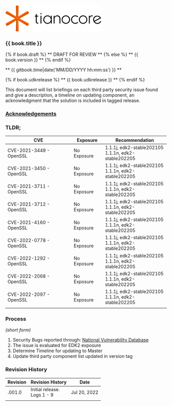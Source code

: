 <!--- @file
  README.md for Third Party Security Advisories
  Copyright (c) 2022, Intel Corporation. All rights reserved.<BR>

  Redistribution and use in source (original document form) and 'compiled'
  forms (converted to PDF, epub, HTML and other formats) with or without
  modification, are permitted provided that the following conditions are met:

  1) Redistributions of source code (original document form) must retain the
     above copyright notice, this list of conditions and the following
     disclaimer as the first lines of this file unmodified.

  2) Redistributions in compiled form (transformed to other DTDs, converted to
     PDF, epub, HTML and other formats) must reproduce the above copyright
     notice, this list of conditions and the following disclaimer in the
     documentation and/or other materials provided with the distribution.

  THIS DOCUMENTATION IS PROVIDED BY TIANOCORE PROJECT "AS IS" AND ANY EXPRESS OR
  IMPLIED WARRANTIES, INCLUDING, BUT NOT LIMITED TO, THE IMPLIED WARRANTIES OF
  MERCHANTABILITY AND FITNESS FOR A PARTICULAR PURPOSE ARE DISCLAIMED. IN NO
  EVENT SHALL TIANOCORE PROJECT  BE LIABLE FOR ANY DIRECT, INDIRECT, INCIDENTAL,
  SPECIAL, EXEMPLARY, OR CONSEQUENTIAL DAMAGES (INCLUDING, BUT NOT LIMITED TO,
  PROCUREMENT OF SUBSTITUTE GOODS OR SERVICES; LOSS OF USE, DATA, OR PROFITS;
  OR BUSINESS INTERRUPTION) HOWEVER CAUSED AND ON ANY THEORY OF LIABILITY,
  WHETHER IN CONTRACT, STRICT LIABILITY, OR TORT (INCLUDING NEGLIGENCE OR
  OTHERWISE) ARISING IN ANY WAY OUT OF THE USE OF THIS DOCUMENTATION, EVEN IF
  ADVISED OF THE POSSIBILITY OF SUCH DAMAGE.

-->

<img src="media/TianocoreTitlePageLogo.jpg" width="300" />

### {{ book.title }}

{% if book.draft %}
** DRAFT FOR REVIEW **
{% else %}
** {{ book.version }} **
{% endif %}

** {{ gitbook.time|date('MM/DD/YYYY hh:mm:ss') }} **

{% if book.udkrelease %}
** {{ book.udkrelease }} **
{% endif %}

This document will list briefings on each third party security issue found and give a description, a timeline on updating component, an acknowledgment that the solution is included in tagged release.


### [Acknowledgements](ACKNOWLEDGEMENTS.md)

### TLDR;

|           CVE           |   Exposure  |      Recommendation      |
| ----------------------- | ----------- | ------------------------ |
| CVE-2021-3449 - OpenSSL | No Exposure | 1.1.1j, edk2-stable202105<BR> 1.1.1n, edk2-stable202205 |
| CVE-2021-3450 - OpenSSL | No Exposure | 1.1.1j, edk2-stable202105<BR> 1.1.1n, edk2-stable202205 |
| CVE-2021-3711 - OpenSSL | No Exposure | 1.1.1j, edk2-stable202105<BR> 1.1.1n, edk2-stable202205 |
| CVE-2021-3712 - OpenSSL | No Exposure | 1.1.1j, edk2-stable202105<BR> 1.1.1n, edk2-stable202205 |
| CVE-2021-4160 - OpenSSL | No Exposure | 1.1.1j, edk2-stable202105<BR> 1.1.1n, edk2-stable202205 |
| CVE-2022-0778 - OpenSSL | No Exposure | 1.1.1j, edk2-stable202105<BR> 1.1.1n, edk2-stable202205 |
| CVE-2022-1292 - OpenSSL | No Exposure | 1.1.1j, edk2-stable202105<BR> 1.1.1n, edk2-stable202205 |
| CVE-2022-2068 - OpenSSL | No Exposure | 1.1.1j, edk2-stable202105<BR> 1.1.1n, edk2-stable202205 |
| CVE-2022-2097 - OpenSSL | No Exposure | 1.1.1j, edk2-stable202105<BR> 1.1.1n, edk2-stable202205 |
|  |  |  |  |

### Process
_(short form)_

1. Security Bugs reported through: [National Vulnerability Database](https://nvd.nist.gov)
2. The issue is evaluated for EDK2 exposure
3. Determine Timeline for updating to Master
4. Update third party component list updated in version tag

### Revision History

| Revision   | Revision History   | Date        |
| ---------- | ------------------ | --------------- |
| .001.0       | Initial release.<BR> Logs 1 - 9  | Jul 20, 2022  |
| | | |